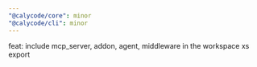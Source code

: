 ```yaml
---
"@calycode/core": minor
"@calycode/cli": minor
---
```


feat: include mcp_server, addon, agent, middleware in the workspace xs export
